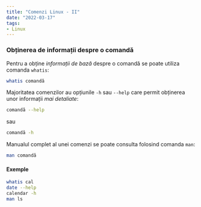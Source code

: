 ```yaml
---
title: "Comenzi Linux - II"
date: "2022-03-17"
tags:
- Linux
---
```


### Obținerea de informații despre o comandă

Pentru a obține *informații de bază* despre o comandă se poate
utiliza comanda `whatis`:

```sh
whatis comandă
```

Majoritatea comenzilor au opțiunile `-h` sau `--help` care permit
obținerea unor informații *mai detaliate*:


```sh
comandă --help
```

sau 

```sh
comandă -h
```

Manualul complet al unei comenzi se poate consulta folosind comanda
`man`:

```sh
man comandă
```

#### Exemple

```sh
whatis cal
date --help
calendar -h
man ls
```


